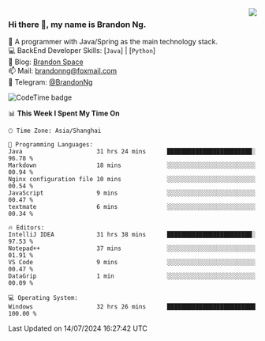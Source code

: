 <img  align="right" src="https://github-readme-stats-brandon0824.vercel.app/api/top-langs/?username=brandon0824&layout=compact">

### Hi there 👋, my name is Brandon Ng.

🌱 A programmer with Java/Spring as the main technology stack.  
💻 BackEnd Developer Skills: [`Java`] | [`Python`]  
📝 Blog: [Brandon Space](https://brandonng.tech)  
📫 Mail: brandonng@foxmail.com  
📰 Telegram: [@BrandonNg](https://t.me/BrandonNg24)  

![CodeTime badge](https://img.shields.io/endpoint?style=flat-square&url=https%3A%2F%2Fapi.codetime.dev%2Fshield%3Fid%3D128%26project%3D%26in%3D604800000)

<!--START_SECTION:waka-->
📊 **This Week I Spent My Time On** 

```text
🕑︎ Time Zone: Asia/Shanghai

💬 Programming Languages: 
Java                     31 hrs 24 mins      ████████████████████████░   96.78 % 
Markdown                 18 mins             ░░░░░░░░░░░░░░░░░░░░░░░░░   00.94 % 
Nginx configuration file 10 mins             ░░░░░░░░░░░░░░░░░░░░░░░░░   00.54 % 
JavaScript               9 mins              ░░░░░░░░░░░░░░░░░░░░░░░░░   00.47 % 
textmate                 6 mins              ░░░░░░░░░░░░░░░░░░░░░░░░░   00.34 % 

🔥 Editors: 
IntelliJ IDEA            31 hrs 38 mins      ████████████████████████░   97.53 % 
Notepad++                37 mins             ░░░░░░░░░░░░░░░░░░░░░░░░░   01.91 % 
VS Code                  9 mins              ░░░░░░░░░░░░░░░░░░░░░░░░░   00.47 % 
DataGrip                 1 min               ░░░░░░░░░░░░░░░░░░░░░░░░░   00.09 % 

💻 Operating System: 
Windows                  32 hrs 26 mins      █████████████████████████   100.00 % 
```


 Last Updated on 14/07/2024 16:27:42 UTC
<!--END_SECTION:waka-->

